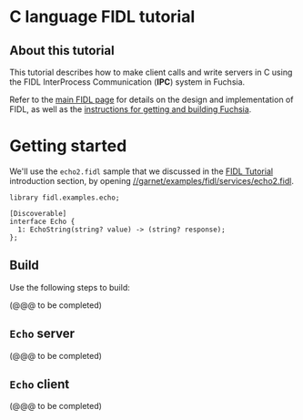 
# C language FIDL tutorial

## About this tutorial

This tutorial describes how to make client calls and write servers in C
using the FIDL InterProcess Communication (**IPC**) system in Fuchsia.

Refer to the [main FIDL page](../README.md) for details on the
design and implementation of FIDL, as well as the
[instructions for getting and building Fuchsia](/getting_started.md).

# Getting started

We'll use the `echo2.fidl` sample that we discussed in the [FIDL Tutorial](README.md)
introduction section, by opening
[//garnet/examples/fidl/services/echo2.fidl](https://fuchsia.googlesource.com/garnet/+/master/examples/fidl/services/echo2.fidl).

<!-- NOTE: the code snippets here need to be kept up to date manually by
     copy-pasting from the actual source code. Please update a snippet
     if you notice it's out of date. -->


```fidl
library fidl.examples.echo;

[Discoverable]
interface Echo {
  1: EchoString(string? value) -> (string? response);
};
```

## Build

Use the following steps to build:

(@@@ to be completed)

## `Echo` server

(@@@ to be completed)

## `Echo` client

(@@@ to be completed)

